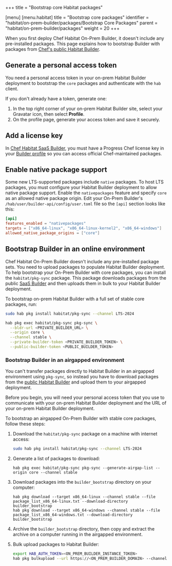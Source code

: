 +++
title = "Bootstrap core Habitat packages"

[menu]
  [menu.habitat]
    title = "Bootstrap core packages"
    identifier = "habitat/on-prem-builder/packages/Bootstrap Core Packages"
    parent = "habitat/on-prem-builder/packages"
    weight = 20
+++

When you first deploy Chef Habitat On-Prem Builder, it doesn't include any pre-installed packages.
This page explains how to bootstrap Builder with packages from [Chef's public Habitat Builder](https://bldr.habitat.sh).

## Generate a personal access token

You need a personal access token in your on-prem Habitat Builder deployment to bootstrap the `core` packages and authenticate with the `hab` client.

If you don't already have a token, generate one:

1. In the top right corner of your on-prem Habitat Builder site, select your Gravatar icon, then select **Profile**.
1. On the profile page, generate your access token and save it securely.

## Add a license key

In [Chef Habitat SaaS Builder](https://bldr.habitat.sh), you must have a Progress Chef license key in your [Builder profile](/habitat/builder_profile/) so you can access official Chef-maintained packages.

## Enable native package support

Some new LTS-supported packages include `native` packages.
To host LTS packages, you must configure your Habitat Builder deployment to allow native package support.
Enable the `nativepackages` feature and specify `core` as an allowed native package origin.
Edit your On-Prem Builder's `/hab/user/builder-api/config/user.toml` file so the `[api]` section looks like this:

```toml
[api]
features_enabled = "nativepackages"
targets = ["x86_64-linux", "x86_64-linux-kernel2", "x86_64-windows"]
allowed_native_package_origins = ["core"]
```

## Bootstrap Builder in an online environment

Chef Habitat On-Prem Builder doesn't include any pre-installed package sets.
You need to upload packages to populate Habitat Builder deployment.
To help bootstrap your On-Prem Builder with core packages, you can install the `habitat/pkg-sync` package.
This package downloads packages from the public [SaaS Builder](https://bldr.habitat.sh) and then uploads them in bulk to your Habitat Builder deployment.

To bootstrap on-prem Habitat Builder with a full set of stable core packages, run:

```bash
sudo hab pkg install habitat/pkg-sync --channel LTS-2024

hab pkg exec habitat/pkg-sync pkg-sync \
  --bldr-url <PRIVATE_BUILDER_URL> \
  --origin core \
  --channel stable \
  --private-builder-token <PRIVATE_BUILDER_TOKEN> \
  --public-builder-token <PUBLIC_BUILDER_TOKEN>
```

### Bootstrap Builder in an airgapped environment

You can't transfer packages directly to Habitat Builder in an airgapped environment using `pkg-sync`,
so instead you have to download packages from the [public Habitat Builder](https://bldr.habitat.sh) and upload them to your airgapped deployment.

Before you begin, you will need your personal access token that you use to communicate with your on-prem Habitat Builder deployment and the URL of your on-prem Habitat Builder deployment.

To bootstrap an airgapped On-Prem Builder with stable core packages, follow these steps:

1. Download the `habitat/pkg-sync` package on a machine with internet access:

   ```bash
   sudo hab pkg install habitat/pkg-sync --channel LTS-2024
   ```

1. Generate a list of packages to download:

   ```shell
   hab pkg exec habitat/pkg-sync pkg-sync --generate-airgap-list --origin core --channel stable
   ```

1. Download packages into the `builder_bootstrap` directory on your computer:

   ```shell
   hab pkg download --target x86_64-linux --channel stable --file package_list_x86_64-linux.txt --download-directory builder_bootstrap
   hab pkg download --target x86_64-windows --channel stable --file package_list_x86_64-windows.txt --download-directory builder_bootstrap
   ```

1. Archive the `builder_bootstrap` directory, then copy and extract the archive on a computer running in the airgapped environment.

1. Bulk upload packages to Habitat Builder:

   ```bash
   export HAB_AUTH_TOKEN=<ON_PREM_BUILDER_INSTANCE_TOKEN>
   hab pkg bulkupload --url https://<ON_PREM_BUILDER_DOMAIN> --channel stable --auto-create-origins builder_bootstrap/
   ```
